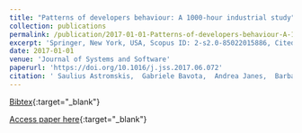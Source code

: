 ```yaml
---
title: "Patterns of developers behaviour: A 1000-hour industrial study"
collection: publications
permalink: /publication/2017-01-01-Patterns-of-developers-behaviour-A-1000-hour-industrial-study
excerpt: 'Springer, New York, USA, Scopus ID: 2-s2.0-85022015886, Cited by: 3'
date: 2017-01-01
venue: 'Journal of Systems and Software'
paperurl: 'https://doi.org/10.1016/j.jss.2017.06.072'
citation: ' Saulius Astromskis,  Gabriele Bavota,  Andrea Janes,  Barbara Russo,  Massimiliano Di Penta, &quot;Patterns of developers behaviour: A 1000-hour industrial study.&quot; Journal of Systems and Software, 2017.'
---
```

[Bibtex](https://dblp.org/rec/bib/journals/jss/AstromskisBJRP17){:target="_blank"}

[Access paper here](https://doi.org/10.1016/j.jss.2017.06.072){:target="_blank"}
